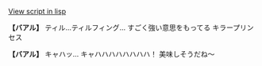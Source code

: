 [View script in lisp](../scripts/202299992.txt)

**【バアル】**
ティル…ティルフィング…
すごく強い意思をもってる
キラープリンセス

**【バアル】**
キャハッ…
キャハハハハハハハハ！
美味しそうだね～